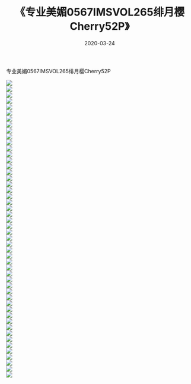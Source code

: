 ﻿---
layout: post
title:  《专业美媚0567IMSVOL265绯月樱Cherry52P》
date:   2020-03-24
img: http://pic.660000.xyz/1:/性感/2020/专业美媚0567IMSVOL265绯月樱Cherry52P/000.jpg
categories: [美女, 清纯, 唯美]
---

专业美媚0567IMSVOL265绯月樱Cherry52P

  ![](http://pic.660000.xyz/1:/性感/2020/专业美媚0567IMSVOL265绯月樱Cherry52P/001.jpg) <br> ![](http://pic.660000.xyz/1:/性感/2020/专业美媚0567IMSVOL265绯月樱Cherry52P/002.jpg) <br> ![](http://pic.660000.xyz/1:/性感/2020/专业美媚0567IMSVOL265绯月樱Cherry52P/003.jpg) <br> ![](http://pic.660000.xyz/1:/性感/2020/专业美媚0567IMSVOL265绯月樱Cherry52P/004.jpg) <br> ![](http://pic.660000.xyz/1:/性感/2020/专业美媚0567IMSVOL265绯月樱Cherry52P/005.jpg) <br> ![](http://pic.660000.xyz/1:/性感/2020/专业美媚0567IMSVOL265绯月樱Cherry52P/006.jpg) <br> ![](http://pic.660000.xyz/1:/性感/2020/专业美媚0567IMSVOL265绯月樱Cherry52P/007.jpg) <br> ![](http://pic.660000.xyz/1:/性感/2020/专业美媚0567IMSVOL265绯月樱Cherry52P/008.jpg) <br> ![](http://pic.660000.xyz/1:/性感/2020/专业美媚0567IMSVOL265绯月樱Cherry52P/009.jpg) <br> ![](http://pic.660000.xyz/1:/性感/2020/专业美媚0567IMSVOL265绯月樱Cherry52P/010.jpg) <br> ![](http://pic.660000.xyz/1:/性感/2020/专业美媚0567IMSVOL265绯月樱Cherry52P/011.jpg) <br> ![](http://pic.660000.xyz/1:/性感/2020/专业美媚0567IMSVOL265绯月樱Cherry52P/012.jpg) <br> ![](http://pic.660000.xyz/1:/性感/2020/专业美媚0567IMSVOL265绯月樱Cherry52P/013.jpg) <br> ![](http://pic.660000.xyz/1:/性感/2020/专业美媚0567IMSVOL265绯月樱Cherry52P/014.jpg) <br> ![](http://pic.660000.xyz/1:/性感/2020/专业美媚0567IMSVOL265绯月樱Cherry52P/015.jpg) <br> ![](http://pic.660000.xyz/1:/性感/2020/专业美媚0567IMSVOL265绯月樱Cherry52P/016.jpg) <br> ![](http://pic.660000.xyz/1:/性感/2020/专业美媚0567IMSVOL265绯月樱Cherry52P/017.jpg) <br> ![](http://pic.660000.xyz/1:/性感/2020/专业美媚0567IMSVOL265绯月樱Cherry52P/018.jpg) <br> ![](http://pic.660000.xyz/1:/性感/2020/专业美媚0567IMSVOL265绯月樱Cherry52P/019.jpg) <br> ![](http://pic.660000.xyz/1:/性感/2020/专业美媚0567IMSVOL265绯月樱Cherry52P/020.jpg) <br> ![](http://pic.660000.xyz/1:/性感/2020/专业美媚0567IMSVOL265绯月樱Cherry52P/021.jpg) <br> ![](http://pic.660000.xyz/1:/性感/2020/专业美媚0567IMSVOL265绯月樱Cherry52P/022.jpg) <br> ![](http://pic.660000.xyz/1:/性感/2020/专业美媚0567IMSVOL265绯月樱Cherry52P/023.jpg) <br> ![](http://pic.660000.xyz/1:/性感/2020/专业美媚0567IMSVOL265绯月樱Cherry52P/024.jpg) <br> ![](http://pic.660000.xyz/1:/性感/2020/专业美媚0567IMSVOL265绯月樱Cherry52P/025.jpg) <br> ![](http://pic.660000.xyz/1:/性感/2020/专业美媚0567IMSVOL265绯月樱Cherry52P/026.jpg) <br> ![](http://pic.660000.xyz/1:/性感/2020/专业美媚0567IMSVOL265绯月樱Cherry52P/027.jpg) <br> ![](http://pic.660000.xyz/1:/性感/2020/专业美媚0567IMSVOL265绯月樱Cherry52P/028.jpg) <br> ![](http://pic.660000.xyz/1:/性感/2020/专业美媚0567IMSVOL265绯月樱Cherry52P/029.jpg) <br> ![](http://pic.660000.xyz/1:/性感/2020/专业美媚0567IMSVOL265绯月樱Cherry52P/030.jpg) <br> ![](http://pic.660000.xyz/1:/性感/2020/专业美媚0567IMSVOL265绯月樱Cherry52P/031.jpg) <br> ![](http://pic.660000.xyz/1:/性感/2020/专业美媚0567IMSVOL265绯月樱Cherry52P/032.jpg) <br> ![](http://pic.660000.xyz/1:/性感/2020/专业美媚0567IMSVOL265绯月樱Cherry52P/033.jpg) <br> ![](http://pic.660000.xyz/1:/性感/2020/专业美媚0567IMSVOL265绯月樱Cherry52P/034.jpg) <br> ![](http://pic.660000.xyz/1:/性感/2020/专业美媚0567IMSVOL265绯月樱Cherry52P/035.jpg) <br> ![](http://pic.660000.xyz/1:/性感/2020/专业美媚0567IMSVOL265绯月樱Cherry52P/036.jpg) <br> ![](http://pic.660000.xyz/1:/性感/2020/专业美媚0567IMSVOL265绯月樱Cherry52P/037.jpg) <br> ![](http://pic.660000.xyz/1:/性感/2020/专业美媚0567IMSVOL265绯月樱Cherry52P/038.jpg) <br> ![](http://pic.660000.xyz/1:/性感/2020/专业美媚0567IMSVOL265绯月樱Cherry52P/039.jpg) <br> ![](http://pic.660000.xyz/1:/性感/2020/专业美媚0567IMSVOL265绯月樱Cherry52P/040.jpg) <br> ![](http://pic.660000.xyz/1:/性感/2020/专业美媚0567IMSVOL265绯月樱Cherry52P/041.jpg) <br> ![](http://pic.660000.xyz/1:/性感/2020/专业美媚0567IMSVOL265绯月樱Cherry52P/042.jpg) <br> ![](http://pic.660000.xyz/1:/性感/2020/专业美媚0567IMSVOL265绯月樱Cherry52P/043.jpg) <br> ![](http://pic.660000.xyz/1:/性感/2020/专业美媚0567IMSVOL265绯月樱Cherry52P/044.jpg) <br> ![](http://pic.660000.xyz/1:/性感/2020/专业美媚0567IMSVOL265绯月樱Cherry52P/045.jpg) <br> ![](http://pic.660000.xyz/1:/性感/2020/专业美媚0567IMSVOL265绯月樱Cherry52P/046.jpg) <br> ![](http://pic.660000.xyz/1:/性感/2020/专业美媚0567IMSVOL265绯月樱Cherry52P/047.jpg) <br> ![](http://pic.660000.xyz/1:/性感/2020/专业美媚0567IMSVOL265绯月樱Cherry52P/048.jpg) <br> ![](http://pic.660000.xyz/1:/性感/2020/专业美媚0567IMSVOL265绯月樱Cherry52P/049.jpg) <br> ![](http://pic.660000.xyz/1:/性感/2020/专业美媚0567IMSVOL265绯月樱Cherry52P/050.jpg) <br>